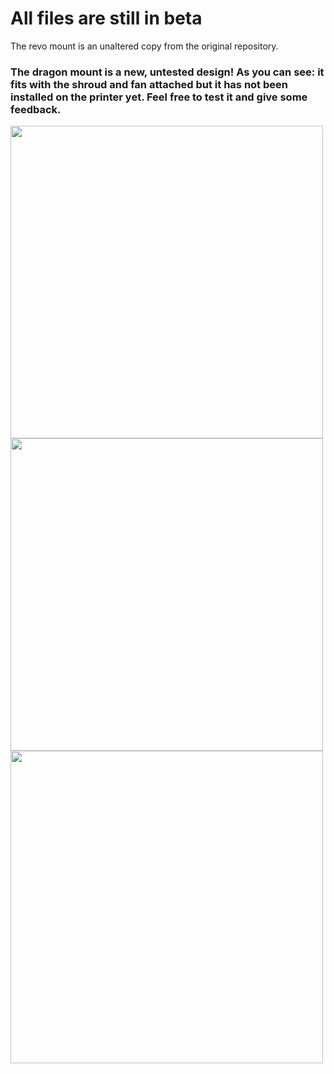 # All files are still in beta

The revo mount is an unaltered copy from the original repository.


### The dragon mount is a new, untested design! As you can see: it fits with the shroud and fan attached but it has not been installed on the printer yet. Feel free to test it and give some feedback.

<img src="../../Images/Dragon Hotend Mount/Dragon_Hotend_mount_front.jpeg" width="500">

<img src="../../Images/Dragon Hotend Mount/Dragon_Hotend_mount_side.jpeg" width="500">

<img src="../../Images/Dragon Hotend Mount/Dragon_Hotend_mount_with_shroud.jpeg" width="500">